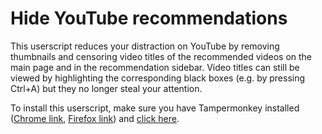 # Hide YouTube recommendations

This userscript reduces your distraction on YouTube by removing thumbnails and censoring video titles of the recommended videos on the main page and in the recommendation sidebar. Video titles can still be viewed by highlighting the corresponding black boxes (e.g. by pressing Ctrl+A) but they no longer steal your attention.

To install this userscript, make sure you have Tampermonkey installed ([Chrome link](https://chrome.google.com/webstore/detail/tampermonkey/dhdgffkkebhmkfjojejmpbldmpobfkfo), [Firefox link](https://addons.mozilla.org/en-US/firefox/addon/tampermonkey/)) and [click here](https://raw.githubusercontent.com/artli/hide-youtube-recommendations/latestRelease/hide_youtube_recommendations.user.js).
